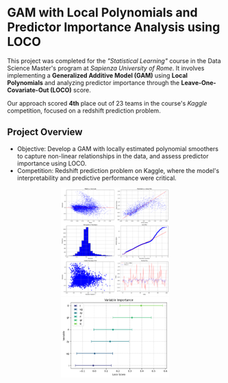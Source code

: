 # GAM with Local Polynomials and Predictor Importance Analysis using LOCO

This project was completed for the *"Statistical Learning"* course in the Data Science Master's program at *Sapienza University of Rome*. It involves implementing a **Generalized Additive Model (GAM)** using **Local Polynomials** and analyzing predictor importance through the **Leave-One-Covariate-Out (LOCO)** score. 

Our approach scored **4th** place out of 23 teams in the course's *Kaggle* competition, focused on a redshift prediction problem.

## Project Overview
- Objective: Develop a GAM with locally estimated polynomial smoothers to capture non-linear relationships in the data, and assess predictor importance using LOCO.
- Competition: Redshift prediction problem on Kaggle, where the model's interpretability and predictive performance were critical.

<div align="center">
    <img src="https://github.com/bergio13/gam_local_poly/blob/main/output/diagnostic_plot.png" style="width: 50%;" alt="Diagnostic Plot" />
</div>


<div align="center">
    <img src="https://github.com/bergio13/gam_local_poly/blob/main/output/variable_importance.png" style="width: 50%;" alt="LOCO scores" />
</div>
